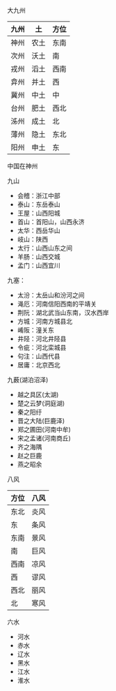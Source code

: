 大九州

| 九州 | 土   | 方位 |
| ---- | ---- | ---- |
| 神州 | 农土 | 东南 |
| 次州 | 沃土 | 南   |
| 戎州 | 滔土 | 西南 |
| 弇州 | 并土 | 西   |
| 冀州 | 中土 | 中   |
| 台州 | 肥土 | 西北 |
| 泲州 | 成土 | 北   |
| 薄州 | 隐土 | 东北 |
| 阳州 | 申土 | 东   |

中国在神州



九山

+ 会稽：浙江中部
+ 泰山：东岳泰山
+ 王屋：山西阳城
+ 首山：首阳山，山西永济
+ 太华：西岳华山
+ 岐山：陕西
+ 太行：山西山东之间
+ 羊肠：山西交城
+ 孟门：山西宜川



九塞：

+ 太汾：太岳山和汾河之间
+ 渑厄：河南信阳西南的平靖关
+ 荆阮：湖北武当山东南，汉水西岸
+ 方城：河南方城县北
+ 崤阪：潼关东
+ 井陉：河北井陉县
+ 令疵：河北栾城县
+ 句注：山西代县
+ 居庸：北京西北

九薮(湖泊沼泽)

+ 越之具区(太湖)
+ 楚之云梦(洞庭湖)
+ 秦之阳纡
+ 晋之大陆(巨鹿泽)
+ 郑之圃田(河南中牟)
+ 宋之孟诸(河南商丘)
+ 齐之海隅
+ 赵之巨鹿
+ 燕之昭余



八风

| 方位 | 八风 |
| ---- | ---- |
| 东北 | 炎风 |
| 东   | 条风 |
| 东南 | 景风 |
| 南   | 巨风 |
| 西南 | 凉风 |
| 西   | 谬风 |
| 西北 | 丽风 |
| 北   | 寒风 |



六水

+ 河水
+ 赤水
+ 辽水
+ 黑水
+ 江水
+ 淮水
